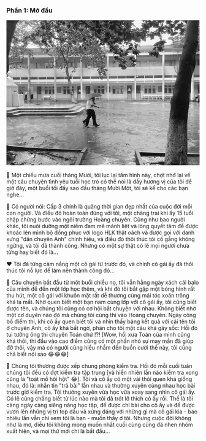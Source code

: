 ### Phần 1: Mở đầu

![HLK_MyYouth](../../../../public/images/posts/2019/11-07-HLK_MyYouth-03/HLK1.jpg)

📆 Một chiều mưa cuối tháng Mười, tôi lục lại tấm hình này, chợt nhớ lại về một câu chuyện tình yêu tuổi học trò có thể nói là đầy hương vị của tôi để giờ đây, một buổi tối đầy sao đầu tháng Mười Một, tôi sẽ kể cho các bạn nghe...

🍃 Có người nói: Cấp 3 chính là quãng thời gian đẹp nhất của cuộc đời mỗi con người. Và điều đó hoàn toàn đúng với tôi, một chàng trai khi ấy 15 tuổi chập chững bước vào ngôi trường Hoàng chuyên. Cũng như bao người khác, tôi nuôi dưỡng một niềm đam mê mãnh liệt và lòng quyết tâm để được khoác lên mình bộ đồng phục với logo HLK thật oách và được gọi với danh xưng "dân chuyên Anh" chính hiệu, và điều đó thôi thúc tôi cố gắng không ngừng, và tôi đã thành công. Nhưng có một sự thật có lẽ mọi người chưa từng hay biết đó là...

❤️ Tôi đã từng cảm nắng một cô gái từ trước đó, và chính cô gái ấy đã thôi thúc tôi nỗ lực để làm nên thành công đó...

📝 Câu chuyện bắt đầu từ một buổi chiều nọ, tôi vẫn hằng ngày xách cái balo của mình để đến một lớp học thêm, và khi đó tôi bắt gặp một bóng hình rất thu hút, một cô gái với khuôn mặt rất dễ thương cùng mái tóc xoăn trông khá lạ mắt. Nhờ quen biết một bạn nam cùng lớp với cô gái ấy, tôi cũng biết được tên, và chúng tôi cũng có cơ hội bắt chuyện với nhau. Không biết nhờ một cơ duyên nào đó mà chúng tôi cùng thi vào Hoàng chuyên. Ngày công bố điểm thi, khi cô ấy quen biết tôi và nhìn thấy bảng kết quả với cái tên tôi ở chuyên Anh, cô ấy khá bất ngờ, phán cho tôi một câu khá gây sốc: Hồi đó tui tưởng ông thi chuyên Toán chứ !?! [Wow, hồi xưa Toán của mình cũng khá thôi, thi đầu vào cao điểm cũng có một phần nhỏ sự may mắn đã giúp đỡ thôi, vậy mà có người cũng hiểu nhầm đến buồn cười thế này, tôi cũng chả biết nói sao 😂😂😂]

🏫 Chúng tôi thường được xếp chung phòng kiểm tra. Hồi đó mỗi cuối tuần chúng tôi đều có đợt kiểm tra tập trung [và hiển nhiên lần nào kiểm tra xong cũng là "toát mồ hôi hột" 😂]. Tôi và cô ấy có một vài thói quen khá giống nhau, đó là: nhắn tin "trả bài" lẫn nhau và thường xuyên cùng nhau học bài trước giờ kiểm tra. Tôi thường xuyên vừa học vừa xoay sang nhìn cô gái ấy. Có lẽ cũng chẳng biết từ lúc nào mà tôi đã trót lỡ thích cô ấy rồi. Thế là tôi càng ngày càng siêng năng học tập, để được chỉ bài cho cô ấy và để được vươn lên những vị trí top đầu và xứng đáng với những gì mà cô gái kia - bao nhiêu lần vẫn chỉ xem tôi là bạn - muốn thấy ở tôi. Nhưng cuộc đời không như là mơ, điều tôi không mong muốn nhất cuối cùng cũng đã nhen nhóm xuất hiện, và mọi thứ mới chỉ là bắt đầu...
